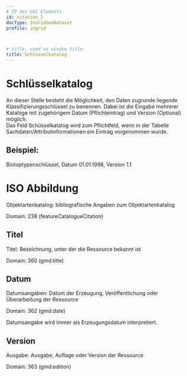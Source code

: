 ```yaml
---
# ID des GUI Elements
id: citation_2
docType: InGridGeoDataset
profile: ingrid



# title, used as window title
title: Schlüsselkatalog
---
```


# Schlüsselkatalog

An dieser Stelle besteht die Möglichkeit, den Daten zugrunde liegende Klassifizierungsschlüssel zu benennen. Dabei ist die Eingabe mehrerer Kataloge mit zugehörigem Datum (Pflichteintrag) und Version (Optional) möglich.<br/>Das Feld Schüsselkatalog wird zum Pflichtfeld, wenn in der Tabelle Sachdaten/Attributinformationen ein Eintrag vorgenommen wurde.

## Beispiel:

Biotoptypenschlüssel, Datum 01.01.1998, Version 1.1

# ISO Abbildung

Objektartenkatalog: bibliografische Angaben zum Objektartenkatalog

Domain: 238 (featureCatalogueCitation)

## Titel

Titel: Bezeichnung, unter der die Ressource bekannt ist

Domain: 360 (gmd:title)

## Datum

Datumsangaben: Datum der Erzeugung, Veröffentlichung oder Überarbeitung der Ressource

Domain: 362 (gmd:date) 

Datumsangabe wird immer als Erzeugungsdatum interpretiert.

## Version

Ausgabe: Ausgabe, Auflage oder Version der Ressource

Domain: 363 (gmd:edition)